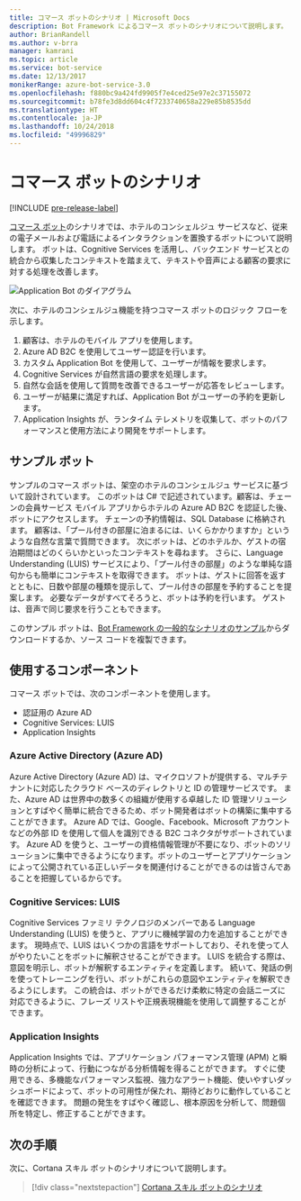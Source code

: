 ```yaml
---
title: コマース ボットのシナリオ | Microsoft Docs
description: Bot Framework によるコマース ボットのシナリオについて説明します。
author: BrianRandell
ms.author: v-brra
manager: kamrani
ms.topic: article
ms.service: bot-service
ms.date: 12/13/2017
monikerRange: azure-bot-service-3.0
ms.openlocfilehash: f880bc9a424fd9905f7e4ced25e97e2c37155072
ms.sourcegitcommit: b78fe3d8dd604c4f7233740658a229e85b8535dd
ms.translationtype: HT
ms.contentlocale: ja-JP
ms.lasthandoff: 10/24/2018
ms.locfileid: "49996829"
---
```

# <a name="commerce-bot-scenario"></a>コマース ボットのシナリオ

[!INCLUDE [pre-release-label](includes/pre-release-label-v3.md)]

[コマース ボット](bot-service-scenario-commerce.md)のシナリオでは、ホテルのコンシェルジュ サービスなど、従来の電子メールおよび電話によるインタラクションを置換するボットについて説明します。 ボットは、Cognitive Services を活用し、バックエンド サービスとの統合から収集したコンテキストを踏まえて、テキストや音声による顧客の要求に対する処理を改善します。

![Application Bot のダイアグラム](~/media/scenarios/bot-service-scenario-commerce-bot.png)

次に、ホテルのコンシェルジュ機能を持つコマース ボットのロジック フローを示します。

1. 顧客は、ホテルのモバイル アプリを使用します。
2. Azure AD B2C を使用してユーザー認証を行います。
3. カスタム Application Bot を使用して、ユーザーが情報を要求します。 
4. Cognitive Services が自然言語の要求を処理します。
5. 自然な会話を使用して質問を改善できるユーザーが応答をレビューします。
6. ユーザーが結果に満足すれば、Application Bot がユーザーの予約を更新します。
7. Application Insights が、ランタイム テレメトリを収集して、ボットのパフォーマンスと使用方法により開発をサポートします。

## <a name="sample-bot"></a>サンプル ボット
サンプルのコマース ボットは、架空のホテルのコンシェルジュ サービスに基づいて設計されています。 このボットは C# で記述されています。顧客は、チェーンの会員サービス モバイル アプリからホテルの Azure AD B2C を認証した後、ボットにアクセスします。 チェーンの予約情報は、SQL Database に格納されます。 顧客は、「プール付きの部屋に泊まるには、いくらかかりますか」というような自然な言葉で質問できます。 次にボットは、どのホテルか、ゲストの宿泊期間はどのくらいかといったコンテキストを尋ねます。 さらに、Language Understanding (LUIS) サービスにより、「プール付きの部屋」のような単純な語句からも簡単にコンテキストを取得できます。 ボットは、ゲストに回答を返すとともに、日数や部屋の種類を提示して、プール付きの部屋を予約することを提案します。 必要なデータがすべてそろうと、ボットは予約を行います。 ゲストは、音声で同じ要求を行うこともできます。

このサンプル ボットは、[Bot Framework の一般的なシナリオのサンプル](https://aka.ms/bot/scenarios)からダウンロードするか、ソース コードを複製できます。

## <a name="components-youll-use"></a>使用するコンポーネント
コマース ボットでは、次のコンポーネントを使用します。
-   認証用の Azure AD
-   Cognitive Services: LUIS
-   Application Insights

### <a name="azure-active-directory-azure-ad"></a>Azure Active Directory (Azure AD)
Azure Active Directory (Azure AD) は、マイクロソフトが提供する、マルチテナントに対応したクラウド ベースのディレクトリと ID の管理サービスです。 また、Azure AD は世界中の数多くの組織が使用する卓越した ID 管理ソリューションとすばやく簡単に統合できるため、ボット開発者はボットの構築に集中することができます。 Azure AD では、Google、Facebook、Microsoft アカウントなどの外部 ID を使用して個人を識別できる B2C コネクタがサポートされています。 Azure AD を使うと、ユーザーの資格情報管理が不要になり、ボットのソリューションに集中できるようになります。ボットのユーザーとアプリケーションによって公開されている正しいデータを関連付けることができるのは皆さんであることを把握しているからです。

### <a name="cognitive-services-luis"></a>Cognitive Services: LUIS
Cognitive Services ファミリ テクノロジのメンバーである Language Understanding (LUIS) を使うと、アプリに機械学習の力を追加することができます。 現時点で、LUIS はいくつかの言語をサポートしており、それを使って人がやりたいことをボットに解釈させることができます。 LUIS を統合する際は、意図を明示し、ボットが解釈するエンティティを定義します。 続いて、発話の例を使ってトレーニングを行い、ボットがこれらの意図やエンティティを解釈できるようにします。 この統合は、ボットができるだけ柔軟に特定の会話ニーズに対応できるように、フレーズ リストや正規表現機能を使用して調整することができます。

### <a name="application-insights"></a>Application Insights
Application Insights では、アプリケーション パフォーマンス管理 (APM) と瞬時の分析によって、行動につながる分析情報を得ることができます。 すぐに使用できる、多機能なパフォーマンス監視、強力なアラート機能、使いやすいダッシュボードによって、ボットの可用性が保たれ、期待どおりに動作していることを確認できます。 問題の発生をすばやく確認し、根本原因を分析して、問題個所を特定し、修正することができます。

## <a name="next-steps"></a>次の手順
次に、Cortana スキル ボットのシナリオについて説明します。

> [!div class="nextstepaction"]
> [Cortana スキル ボットのシナリオ](bot-service-scenario-cortana-skill.md)
